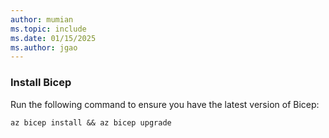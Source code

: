 ```yaml
---
author: mumian
ms.topic: include
ms.date: 01/15/2025
ms.author: jgao
---
```


### Install Bicep

Run the following command to ensure you have the latest version of Bicep:

```azurecli
az bicep install && az bicep upgrade
```
